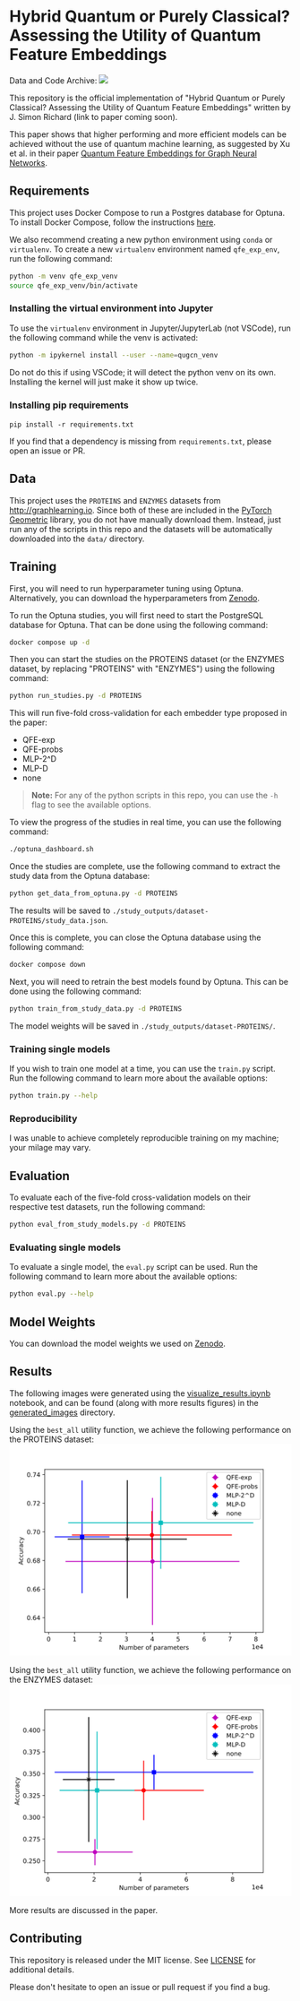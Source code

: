 # Hybrid Quantum or Purely Classical? Assessing the Utility of Quantum Feature Embeddings

Data and Code Archive: ![](https://zenodo.org/badge/DOI/10.5281/zenodo.13117645.svg)

This repository is the official implementation of "Hybrid Quantum or Purely Classical? Assessing the Utility of Quantum Feature Embeddings" written by J. Simon Richard (link to paper coming soon). 

This paper shows that higher performing and more efficient models can be achieved without the use of quantum machine learning, as suggested by Xu et al. in their paper [Quantum Feature Embeddings for Graph Neural Networks](https://hdl.handle.net/10125/107303).

## Requirements

This project uses Docker Compose to run a Postgres database for Optuna. To install Docker Compose, follow the instructions [here](https://docs.docker.com/compose/install/).

We also recommend creating a new python environment using `conda` or `virtualenv`. To create a new `virtualenv` environment named `qfe_exp_env`, run the following command:
```bash
python -m venv qfe_exp_venv
source qfe_exp_venv/bin/activate
```

### Installing the virtual environment into Jupyter

To use the `virtualenv` environment in Jupyter/JupyterLab (not VSCode), run the following command while the venv is activated:
```bash
python -m ipykernel install --user --name=qugcn_venv
```
Do not do this if using VSCode; it will detect the python venv on its own. Installing the kernel will just make it show up twice.

### Installing pip requirements

```setup
pip install -r requirements.txt
```
If you find that a dependency is missing from `requirements.txt`, please open an issue or PR.


## Data

This project uses the `PROTEINS` and `ENZYMES` datasets from http://graphlearning.io. Since both of these are included in the [PyTorch Geometric](https://pytorch-geometric.readthedocs.io/en/latest/notes/datasets.html) library, you do not have manually download them. Instead, just run any of the scripts in this repo and the datasets will be automatically downloaded into the `data/` directory.


## Training

First, you will need to run hyperparameter tuning using Optuna. Alternatively, you can download the hyperparameters from [Zenodo](https://zenodo.org/records/13117645).

To run the Optuna studies, you will first need to start the PostgreSQL database for Optuna. That can be done using the following command:
```bash
docker compose up -d
```

Then you can start the studies on the PROTEINS dataset (or the ENZYMES dataset, by replacing "PROTEINS" with "ENZYMES") using the following command: 
```bash
python run_studies.py -d PROTEINS
```
This will run five-fold cross-validation for each embedder type proposed in the paper:
* QFE-exp
* QFE-probs
* MLP-2^D
* MLP-D
* none

> **Note:** For any of the python scripts in this repo, you can use the `-h` flag to see the available options.

To view the progress of the studies in real time, you can use the following command:
```bash
./optuna_dashboard.sh
```

Once the studies are complete, use the following command to extract the study data from the Optuna database:
```bash
python get_data_from_optuna.py -d PROTEINS
```
The results will be saved to `./study_outputs/dataset-PROTEINS/study_data.json`.

Once this is complete, you can close the Optuna database using the following command:
```bash
docker compose down
```

Next, you will need to retrain the best models found by Optuna. This can be done using the following command:
```bash
python train_from_study_data.py -d PROTEINS
```
The model weights will be saved in `./study_outputs/dataset-PROTEINS/`.

### Training single models

If you wish to train one model at a time, you can use the `train.py` script. Run the following command to learn more about the available options:
```bash
python train.py --help
```

### Reproducibility

I was unable to achieve completely reproducible training on my machine; your milage may vary.


## Evaluation

To evaluate each of the five-fold cross-validation models on their respective test datasets, run the following command:
```bash
python eval_from_study_models.py -d PROTEINS
```

### Evaluating single models

To evaluate a single model, the `eval.py` script can be used. Run the following command to learn more about the available options:
```bash
python eval.py --help
```


## Model Weights

You can download the model weights we used on [Zenodo](https://zenodo.org/records/13117645).


## Results

The following images were generated using the [visualize_results.ipynb](visualize_results.ipynb) notebook, and can be found (along with more results figures) in the [generated_images](generated_images) directory.

Using the `best_all` utility function, we achieve the following performance on the PROTEINS dataset:
![](generated_images/PROTEINS-best_all.svg)

Using the `best_all` utility function, we achieve the following performance on the ENZYMES dataset:
![](generated_images/ENZYMES-best_all.svg)

More results are discussed in the paper.


## Contributing

This repository is released under the MIT license. See [LICENSE](LICENSE) for additional details.

Please don't hesitate to open an issue or pull request if you find a bug.
